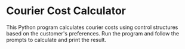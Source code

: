 # Courier Cost Calculator
This Python program calculates courier costs using control structures based on the customer's preferences. Run the program and follow the prompts to calculate and print the result.
